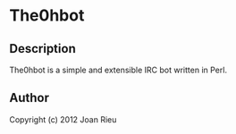 The0hbot
========

Description
-----------

The0hbot is a simple and extensible IRC bot written in Perl.

Author
------

Copyright (c) 2012 Joan Rieu

